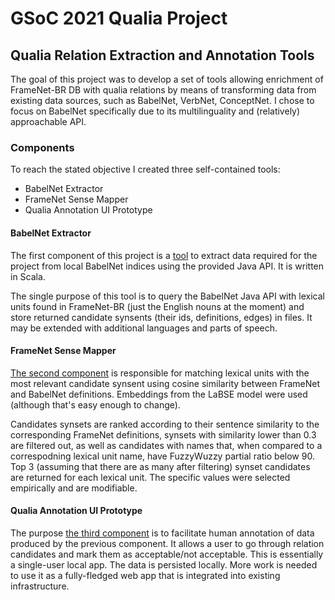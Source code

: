 # GSoC 2021 Qualia Project
## Qualia Relation Extraction and Annotation Tools
The goal of this project was to  develop a set of tools allowing enrichment of FrameNet-BR DB with qualia relations by means of transforming data from existing data sources, such as BabelNet, VerbNet, ConceptNet. I chose to focus on BabelNet specifically due to its multilinguality and (relatively) approachable API.

### Components
To reach the stated objective I created three self-contained tools:
- BabelNet Extractor
- FrameNet Sense Mapper
- Qualia Annotation UI Prototype

#### BabelNet Extractor
The first component of this project is a [tool](https://github.com/slowwavesleep/BabelNetExtractor) to extract data required for the project
from local BabelNet indices using the provided Java API. It is written in Scala.

The single purpose of this tool is to query the BabelNet Java API with lexical units found in FrameNet-BR (just the English nouns at the moment) and store returned candidate synsents (their ids, definitions, edges) in files. It may be extended with additional languages and parts of speech.

#### FrameNet Sense Mapper
[The second component](https://github.com/slowwavesleep/FnSenseMapper) is responsible for matching lexical units with the most relevant candidate synsent using cosine similarity between FrameNet and BabelNet definitions. Embeddings from the LaBSE model were used (although that's easy enough to change).

Candidates synsets are ranked according to their sentence similarity to the corresponding FrameNet definitions, synsets with similarity lower than 0.3 are filtered out, as well as candidates with names that, when compared to a correspodning lexical unit name, have FuzzyWuzzy partial ratio below 90. Top 3 (assuming that there are as many after filtering) synset candidates are returned for each lexical unit. The specific values were selected empirically and are modifiable.

#### Qualia Annotation UI Prototype
The purpose [the third component](https://github.com/slowwavesleep/QualiaAnnotationUI) is to facilitate human annotation of data produced by the previous component. It allows a user to go through relation candidates and mark them as acceptable/not acceptable. This is essentially a single-user local app. The data is persisted locally. More work is needed to use it as a fully-fledged web app that is integrated into existing infrastructure.
